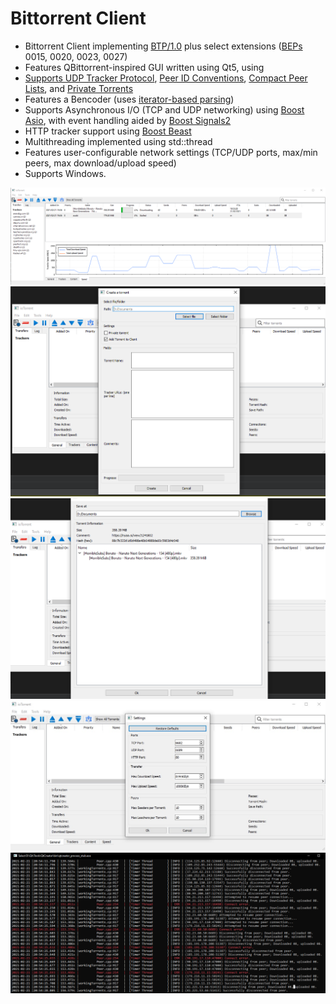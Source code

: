 # Bittorrent Client
* Bittorrent Client implementing [BTP/1.0](https://wiki.theory.org/BitTorrentSpecification) plus select extensions ([BEPs](https://www.bittorrent.org/beps/bep_0000.html) 0015, 0020, 0023, 0027)
* Features QBittorrent-inspired GUI written using Qt5, using 
* [Supports UDP Tracker Protocol](https://www.bittorrent.org/beps/bep_0015.html), [Peer ID Conventions](https://www.bittorrent.org/beps/bep_0020.html), [Compact Peer Lists](https://www.bittorrent.org/beps/bep_0023.html), and [Private Torrents](https://www.bittorrent.org/beps/bep_0027.html)
* Features a Bencoder (uses [iterator-based parsing](https://gist.github.com/ambarishsatheesh/14b5122f0767944e19b4636800db4d75))
* Supports Asynchronous I/O (TCP and UDP networking) using [Boost Asio](https://www.boost.org/doc/libs/1_72_0/doc/html/boost_asio/overview.html), with event handling aided by [Boost Signals2](https://www.boost.org/doc/libs/1_72_0/doc/html/signals2.html)
* HTTP tracker support using [Boost Beast](https://github.com/boostorg/beast)
* Multithreading implemented using std::thread
* Features user-configurable network settings (TCP/UDP ports, max/min peers, max download/upload speed)
* Supports Windows.

![](/screenshots/screenshot1.png)
![](/screenshots/creator.png)
![](/screenshots/info.png)
![](/screenshots/settings.jpg)
![](/screenshots/console.png)
